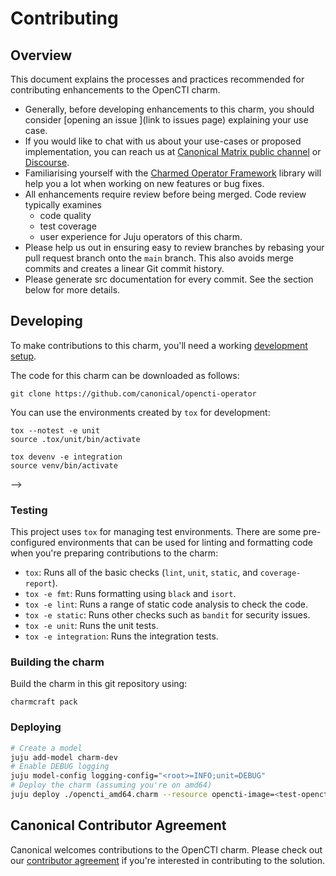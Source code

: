 # Contributing

## Overview

This document explains the processes and practices recommended for contributing enhancements to the OpenCTI charm.

- Generally, before developing enhancements to this charm, you should consider [opening an issue
  ](link to issues page) explaining your use case.
- If you would like to chat with us about your use-cases or proposed implementation, you can reach
  us at [Canonical Matrix public channel](https://matrix.to/#/#charmhub-charmdev:ubuntu.com)
  or [Discourse](https://discourse.charmhub.io/).
- Familiarising yourself with the [Charmed Operator Framework](https://juju.is/docs/sdk) library
  will help you a lot when working on new features or bug fixes.
- All enhancements require review before being merged. Code review typically examines
  - code quality
  - test coverage
  - user experience for Juju operators of this charm.
- Please help us out in ensuring easy to review branches by rebasing your pull request branch onto the `main` branch. This 
  also avoids merge commits and creates a linear Git commit history.
- Please generate src documentation for every commit. See the section below for more details.

## Developing

To make contributions to this charm, you'll need a working [development setup](https://juju.is/docs/sdk/dev-setup).

The code for this charm can be downloaded as follows:

```
git clone https://github.com/canonical/opencti-operator
```

You can use the environments created by `tox` for development:

```shell
tox --notest -e unit
source .tox/unit/bin/activate
```

```shell
tox devenv -e integration
source venv/bin/activate
```
-->

### Testing

This project uses `tox` for managing test environments. There are some pre-configured environments
that can be used for linting and formatting code when you're preparing contributions to the charm:

* `tox`: Runs all of the basic checks (`lint`, `unit`, `static`, and `coverage-report`).
* `tox -e fmt`: Runs formatting using `black` and `isort`.
* `tox -e lint`: Runs a range of static code analysis to check the code.
* `tox -e static`: Runs other checks such as `bandit` for security issues.
* `tox -e unit`: Runs the unit tests.
* `tox -e integration`: Runs the integration tests.

### Building the charm

Build the charm in this git repository using:

```shell
charmcraft pack
```

### Deploying

```bash
# Create a model
juju add-model charm-dev
# Enable DEBUG logging
juju model-config logging-config="<root>=INFO;unit=DEBUG"
# Deploy the charm (assuming you're on amd64)
juju deploy ./opencti_amd64.charm --resource opencti-image=<test-opencti-image-resource>
```

## Canonical Contributor Agreement

Canonical welcomes contributions to the OpenCTI charm. Please check out our [contributor agreement](https://ubuntu.com/legal/contributors) if you're interested in contributing to the solution.
